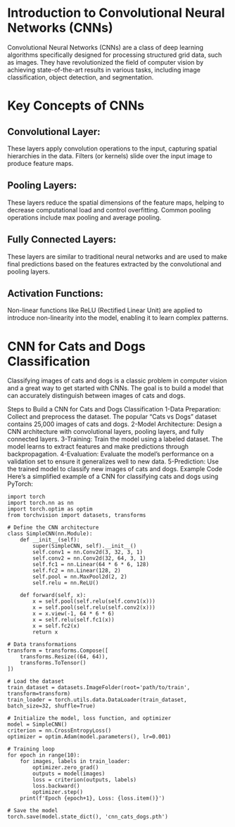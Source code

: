 # Introduction to Convolutional Neural Networks (CNNs)
Convolutional Neural Networks (CNNs) are a class of deep learning algorithms specifically designed for processing structured grid data, such as images. They have revolutionized the field of computer vision by achieving state-of-the-art results in various tasks, including image classification, object detection, and segmentation.
# Key Concepts of CNNs
## Convolutional Layer:
These layers apply convolution operations to the input, capturing spatial hierarchies in the data. Filters (or kernels) slide over the input image to produce feature maps.
## Pooling Layers:
These layers reduce the spatial dimensions of the feature maps, helping to decrease computational load and control overfitting. Common pooling operations include max pooling and average pooling.
## Fully Connected Layers:
These layers are similar to traditional neural networks and are used to make final predictions based on the features extracted by the convolutional and pooling layers.
## Activation Functions:
Non-linear functions like ReLU (Rectified Linear Unit) are applied to introduce non-linearity into the model, enabling it to learn complex patterns.


# CNN for Cats and Dogs Classification
Classifying images of cats and dogs is a classic problem in computer vision and a great way to get started with CNNs. The goal is to build a model that can accurately distinguish between images of cats and dogs.

Steps to Build a CNN for Cats and Dogs Classification
1-Data Preparation: Collect and preprocess the dataset. The popular “Cats vs Dogs” dataset contains 25,000 images of cats and dogs.
2-Model Architecture: Design a CNN architecture with convolutional layers, pooling layers, and fully connected layers.
3-Training: Train the model using a labeled dataset. The model learns to extract features and make predictions through backpropagation.
4-Evaluation: Evaluate the model’s performance on a validation set to ensure it generalizes well to new data.
5-Prediction: Use the trained model to classify new images of cats and dogs.
Example Code
Here’s a simplified example of a CNN for classifying cats and dogs using PyTorch:
```
import torch
import torch.nn as nn
import torch.optim as optim
from torchvision import datasets, transforms

# Define the CNN architecture
class SimpleCNN(nn.Module):
    def __init__(self):
        super(SimpleCNN, self).__init__()
        self.conv1 = nn.Conv2d(3, 32, 3, 1)
        self.conv2 = nn.Conv2d(32, 64, 3, 1)
        self.fc1 = nn.Linear(64 * 6 * 6, 128)
        self.fc2 = nn.Linear(128, 2)
        self.pool = nn.MaxPool2d(2, 2)
        self.relu = nn.ReLU()

    def forward(self, x):
        x = self.pool(self.relu(self.conv1(x)))
        x = self.pool(self.relu(self.conv2(x)))
        x = x.view(-1, 64 * 6 * 6)
        x = self.relu(self.fc1(x))
        x = self.fc2(x)
        return x

# Data transformations
transform = transforms.Compose([
    transforms.Resize((64, 64)),
    transforms.ToTensor()
])

# Load the dataset
train_dataset = datasets.ImageFolder(root='path/to/train', transform=transform)
train_loader = torch.utils.data.DataLoader(train_dataset, batch_size=32, shuffle=True)

# Initialize the model, loss function, and optimizer
model = SimpleCNN()
criterion = nn.CrossEntropyLoss()
optimizer = optim.Adam(model.parameters(), lr=0.001)

# Training loop
for epoch in range(10):
    for images, labels in train_loader:
        optimizer.zero_grad()
        outputs = model(images)
        loss = criterion(outputs, labels)
        loss.backward()
        optimizer.step()
    print(f'Epoch {epoch+1}, Loss: {loss.item()}')

# Save the model
torch.save(model.state_dict(), 'cnn_cats_dogs.pth')

```

